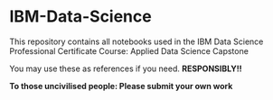 # IBM-Data-Science

This repository contains all notebooks used in the IBM Data Science Professional Certificate Course: Applied Data Science Capstone

You may use these as references if you need. **RESPONSIBLY!!**

**To those uncivilised people: Please submit your own work**
